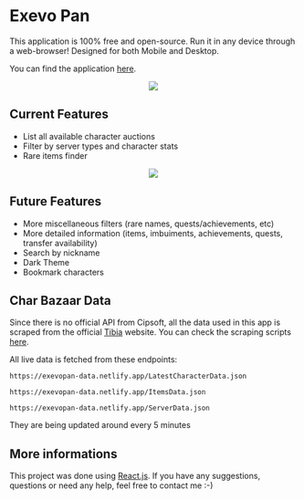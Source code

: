 
# Exevo Pan

This application is 100% free and open-source. Run it in any device through a web-browser! Designed for both Mobile and Desktop.

You can find the application [here](https://exevopan.com/).

<p align="center">
	<img src="https://exevopan.netlify.app/icons/favicon-96x96.png">
</p>

## Current Features

- List all available character auctions
- Filter by server types and character stats
- Rare items finder
<p align="center">
	<img src="https://i.imgur.com/aT5xhiU.png">
</p>

## Future Features

- More miscellaneous filters (rare names, quests/achievements, etc)
- More detailed information (items, imbuiments, achievements, quests, transfer availability)
- Search by nickname
- Dark Theme
- Bookmark characters

## Char Bazaar Data

Since there is no official API from Cipsoft, all the data used in this app is scraped from the official [Tibia](https://www.tibia.com/) website. You can check the scraping scripts [here](https://github.com/xandjiji/tibia-bazaar-scraper).

All live data is fetched from these endpoints:

`https://exevopan-data.netlify.app/LatestCharacterData.json`

`https://exevopan-data.netlify.app/ItemsData.json`

`https://exevopan-data.netlify.app/ServerData.json`

They are being updated around every 5 minutes

## More informations

This project was done using [React.js](https://reactjs.org/).
If you have any suggestions, questions or need any help, feel free to contact me :-)
